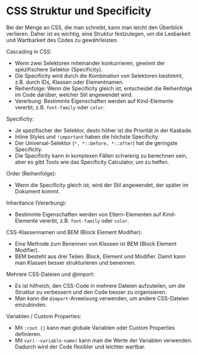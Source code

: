 # CSS Struktur und Specificity

Bei der Menge an CSS, die man schreibt, kann man leicht den Überblick verlieren. Daher ist es wichtig, eine Struktur festzulegen, um die Lesbarkeit und Wartbarkeit des Codes zu gewährleisten.

Cascading in CSS:

- Wenn zwei Selektoren miteinander konkurrieren, gewinnt der spezifischere Selektor (Specificity).
- Die Specificity wird durch die Kombination von Selektoren bestimmt, z.B. durch IDs, Klassen oder Elementnamen.
- Reihenfolge: Wenn die Specificity gleich ist, entscheidet die Reihenfolge im Code darüber, welcher Stil angewendet wird.
- Vererbung: Bestimmte Eigenschaften werden auf Kind-Elemente vererbt, z.B. `font-family` oder `color`.

Specificity:

- Je spezifischer der Selektor, desto höher ist die Priorität in der Kaskade.
- Inline Styles und `!important` haben die höchste Specificity.
- Der Universal-Selektor (`*, *::before, *::after`) hat die geringste Specificity.
- Die Specificity kann in komplexen Fällen schwierig zu berechnen sein, aber es gibt Tools wie das Specificity Calculator, um zu helfen.

Order (Reihenfolge):

- Wenn die Specificity gleich ist, wird der Stil angewendet, der später im Dokument kommt.

Inheritance (Vererbung):

- Bestimmte Eigenschaften werden von Eltern-Elementen auf Kind-Elemente vererbt, z.B. `font-family` oder `color`.

CSS-Klassennamen und BEM (Block Element Modifier):

- Eine Methode zum Benennen von Klassen ist BEM (Block Element Modifier).
- BEM besteht aus drei Teilen: Block, Element und Modifier. Damit kann man Klassen besser strukturieren und benennen.

Mehrere CSS-Dateien und @import:

- Es ist hilfreich, den CSS-Code in mehrere Dateien aufzuteilen, um die Struktur zu verbessern und den Code besser zu organisieren.
- Man kann die `@import`-Anweisung verwenden, um andere CSS-Dateien einzubinden.

Variablen / Custom Properties:

- Mit `:root {}` kann man globale Variablen oder Custom Properties definieren.
- Mit `var(--variable-name)` kann man die Werte der Variablen verwenden. Dadurch wird der Code flexibler und leichter wartbar.
